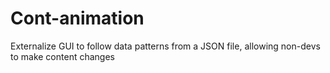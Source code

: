 # Cont-animation
Externalize GUI to follow data patterns from a JSON file, allowing non-devs to make content changes
